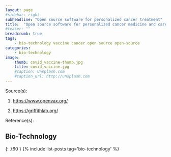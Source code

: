 ```yaml
---
layout: page
#sidebar: right
subheadline: "Open source software for personalized cancer treatment"
title:  "Open source software for personalized cancer medicine and care"
#teaser: ""
breadcrumb: true
tags:
    - bio-technology vaccine cancer open source open-source
categories:
    - bio-technology
image:
    thumb: covid_vaccine-thumb.jpg
    title: covid_vaccine.jpg
    #caption: Unsplash.com
    #caption_url: http://unsplash.com
---
```



Source(s):

1. https://www.openvax.org/

2. https://griffithlab.org/




Reference(s):



## Bio-Technology
{: .t60 }
{% include list-posts tag='bio-technology' %}


